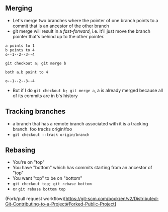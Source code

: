## Merging
 - Let's merge two branches where the pointer of one branch points to a commit that is an ancestor of the other branch
 - git merge will result in a *fast-forward*, i.e. it'll just move the branch pointer that's behind up to the other pointer.
 
```
a points to 1
b points to 4
o--1--2--3--4

git checkout a; git merge b

both a,b point to 4

o--1--2--3--4
```
 - But if I do `git checkout b; git merge a`, a is already merged because all of its commits are in b's history

## Tracking branches
 - a branch that has a remote branch associated with it is a tracking branch. foo tracks origin/foo
 - `git checkout --track origin/branch`

## Rebasing
 - You're on "top"
 - You have "bottom" which has commits starting from an ancestor of "top"
 - You want "top" to be on "bottom"
 - `git checkout top; git rebase bottom`
 - or `git rebase bottom top`
 
 (Fork/pull request workflow)[https://git-scm.com/book/en/v2/Distributed-Git-Contributing-to-a-Project#Forked-Public-Project]
